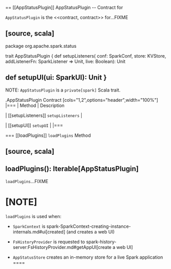 == [[AppStatusPlugin]] AppStatusPlugin -- Contract for

`AppStatusPlugin` is the <<contract, contract>> for...FIXME

[source, scala]
----
package org.apache.spark.status

trait AppStatusPlugin {
  def setupListeners(
    conf: SparkConf,
    store: KVStore,
    addListenerFn: SparkListener => Unit,
    live: Boolean): Unit

  def setupUI(ui: SparkUI): Unit
}
----

NOTE: `AppStatusPlugin` is a `private[spark]` Scala trait.

.AppStatusPlugin Contract
[cols="1,2",options="header",width="100%"]
|===
| Method
| Description

| [[setupListeners]] `setupListeners`
|

| [[setupUI]] `setupUI`
|
|===

=== [[loadPlugins]] `loadPlugins` Method

[source, scala]
----
loadPlugins(): Iterable[AppStatusPlugin]
----

`loadPlugins`...FIXME

[NOTE]
====
`loadPlugins` is used when:

* `SparkContext` is spark-SparkContext-creating-instance-internals.md#ui[created] (and creates a web UI)

* `FsHistoryProvider` is requested to spark-history-server:FsHistoryProvider.md#getAppUI[create a web UI]

* `AppStatusStore` creates an in-memory store for a live Spark application
====

